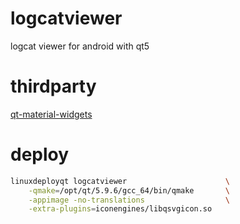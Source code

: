 # logcatviewer

logcat viewer for android with qt5

# thirdparty

[qt-material-widgets](https://github.com/laserpants/qt-material-widgets)

# deploy

```bash
linuxdeployqt logcatviewer                      \
    -qmake=/opt/qt/5.9.6/gcc_64/bin/qmake       \
    -appimage -no-translations                  \
    -extra-plugins=iconengines/libqsvgicon.so
```
